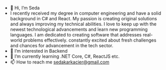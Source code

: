- 👋 Hi, I’m Seda
- I recently received my degree in computer engineering and have a solid background in C# and React. My passion is creating original solutions and always improving my technical abilities. I love to keep up with the newest technological advancements and learn new programming languages. I am dedicated to creating software that addresses real-world problems effectively. constantly excited about fresh challenges and chances for advancement in the tech sector.
- 👀 I’m interested in Backend
- 🌱 I’m currently learning .NET Core, C#, ReactJS etc.
- 📫 How to reach me sedakarkacier@gmail.com

<!---
Skarkacier/Skarkacier is a ✨ special ✨ repository because its `README.md` (this file) appears on your GitHub profile.
You can click the Preview link to take a look at your changes.
--->

